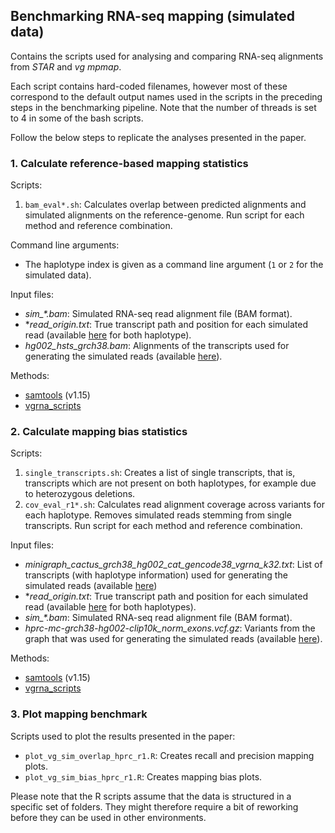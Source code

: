 ## Benchmarking RNA-seq mapping (simulated data) 

Contains the scripts used for analysing and comparing RNA-seq alignments from *STAR* and *vg mpmap*. 

Each script contains hard-coded filenames, however most of these correspond to the default output names used in the scripts in the preceding steps in the benchmarking pipeline. Note that the number of threads is set to 4 in some of the bash scripts.

Follow the below steps to replicate the analyses presented in the paper. 

### 1. Calculate reference-based mapping statistics

Scripts:

1. `bam_eval*.sh`: Calculates overlap between predicted alignments and simulated alignments on the reference-genome. Run script for each method and reference combination. 

Command line arguments:

* The haplotype index is given as a command line argument (`1` or `2` for the simulated data).

Input files:

* *sim_\*.bam*: Simulated RNA-seq read alignment file (BAM format).
* **read_origin.txt*: True transcript path and position for each simulated read (available [here](http://cgl.gi.ucsc.edu/data/vgrna/hprc_analyses/simulated_reads/) for both haplotype).
* *hg002_hsts_grch38.bam*: Alignments of the transcripts used for generating the simulated reads (available [here](http://cgl.gi.ucsc.edu/data/vgrna/hprc_analyses/simulated_reads/)).

Methods:

* [samtools](https://github.com/samtools/samtools) (v1.15)
* [vgrna_scripts](https://github.com/jonassibbesen/hprc-rnaseq-analyses-scripts/tree/main/evaluation/vgrna_scripts)

### 2. Calculate mapping bias statistics

Scripts:

1. `single_transcripts.sh`: Creates a list of single transcripts, that is, transcripts which are not present on both haplotypes, for example due to heterozygous deletions. 
2. `cov_eval_r1*.sh`: Calculates read alignment coverage across variants for each haplotype. Removes simulated reads stemming from single transcripts. Run script for each method and reference combination. 

Input files:

* *minigraph_cactus_grch38_hg002_cat_gencode38_vgrna_k32.txt*: List of transcripts (with haplotype information) used for generating the simulated reads (available [here](http://cgl.gi.ucsc.edu/data/vgrna/hprc_analyses/simulated_reads/graph/))  
* **read_origin.txt*: True transcript path and position for each simulated read (available [here](http://cgl.gi.ucsc.edu/data/vgrna/hprc_analyses/simulated_reads/) for both haplotypes).
* *sim_\*.bam*: Simulated RNA-seq read alignment file (BAM format).
* *hprc-mc-grch38-hg002-clip10k_norm_exons.vcf.gz*: Variants from the graph that was used for generating the simulated reads (available [here](http://cgl.gi.ucsc.edu/data/vgrna/hprc_analyses/simulated_reads/graph/)).

Methods:

* [samtools](https://github.com/samtools/samtools) (v1.15)
* [vgrna_scripts](https://github.com/jonassibbesen/hprc-rnaseq-analyses-scripts/tree/main/evaluation/vgrna_scripts)

### 3. Plot mapping benchmark

Scripts used to plot the results presented in the paper:

* `plot_vg_sim_overlap_hprc_r1.R`: Creates recall and precision mapping plots.
* `plot_vg_sim_bias_hprc_r1.R`: Creates mapping bias plots.

Please note that the R scripts assume that the data is structured in a specific set of folders. They might therefore require a bit of reworking before they can be used in other environments. 
